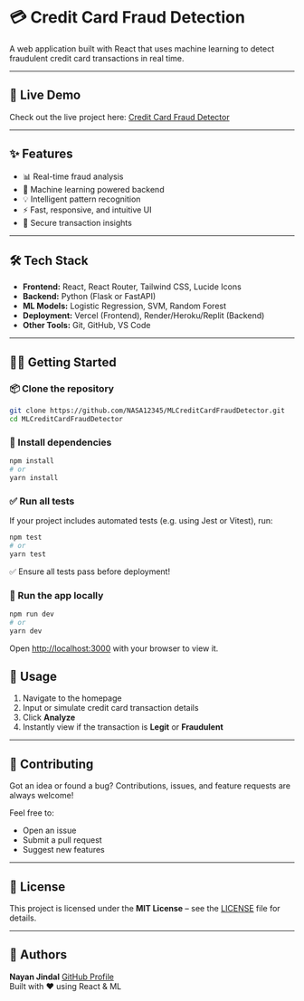 # 💳 Credit Card Fraud Detection

A web application built with React that uses machine learning to detect fraudulent credit card transactions in real time.

---

## 🚀 Live Demo

Check out the live project here: [Credit Card Fraud Detector](https://credit-card-fraud-detector-alpha.vercel.app/)

---

## ✨ Features

- 📊 Real-time fraud analysis  
- 🧠 Machine learning powered backend  
- 💡 Intelligent pattern recognition  
- ⚡ Fast, responsive, and intuitive UI  
- 🔐 Secure transaction insights  

---

## 🛠️ Tech Stack

- **Frontend:** React, React Router, Tailwind CSS, Lucide Icons  
- **Backend:** Python (Flask or FastAPI)  
- **ML Models:** Logistic Regression, SVM, Random Forest  
- **Deployment:** Vercel (Frontend), Render/Heroku/Replit (Backend)  
- **Other Tools:** Git, GitHub, VS Code  

---

## 🏃‍♂️ Getting Started

### 📦 Clone the repository
```bash
git clone https://github.com/NASA12345/MLCreditCardFraudDetector.git
cd MLCreditCardFraudDetector
```

### 🧩 Install dependencies
```bash
npm install
# or
yarn install
```

### ✅ Run all tests
If your project includes automated tests (e.g. using Jest or Vitest), run:
```bash
npm test
# or
yarn test
```
✅ Ensure all tests pass before deployment!

### 🚀 Run the app locally
```bash
npm run dev
# or
yarn dev
```
Open [http://localhost:3000](http://localhost:3000) with your browser to view it.


## 📝 Usage

1. Navigate to the homepage  
2. Input or simulate credit card transaction details  
3. Click **Analyze**  
4. Instantly view if the transaction is **Legit** or **Fraudulent**

---

## 🤝 Contributing

Got an idea or found a bug? Contributions, issues, and feature requests are always welcome!

Feel free to:

- Open an issue  
- Submit a pull request  
- Suggest new features  

---

## 📄 License

This project is licensed under the **MIT License** – see the [LICENSE](LICENSE) file for details.

---

## 👥 Authors

**Nayan Jindal**  [GitHub Profile](https://github.com/NASA12345)  
Built with ❤️ using React & ML


